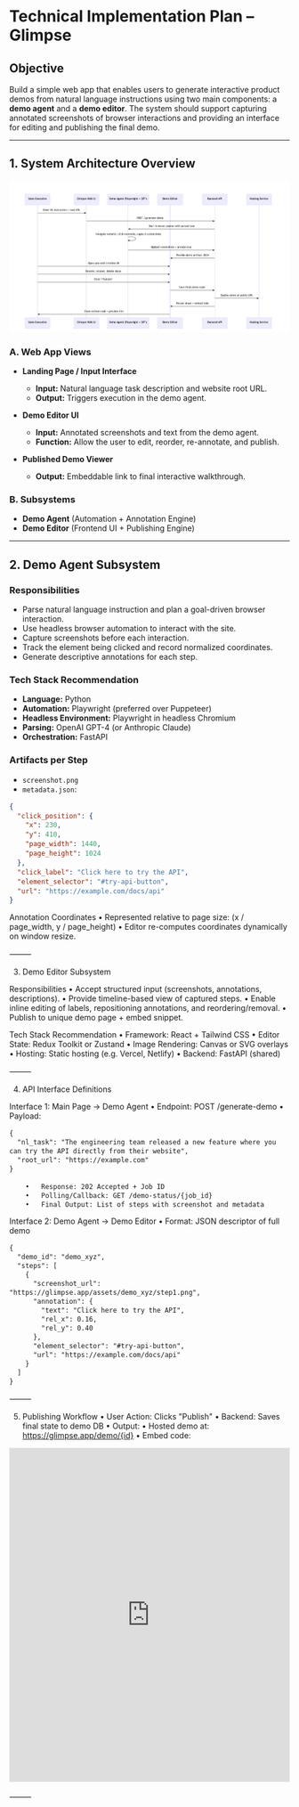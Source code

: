 # Technical Implementation Plan – Glimpse

## Objective

Build a simple web app that enables users to generate interactive product demos from natural language instructions using two main components: a **demo agent** and a **demo editor**. The system should support capturing annotated screenshots of browser interactions and providing an interface for editing and publishing the final demo.

---

## 1. System Architecture Overview

![System Architecture Diagram](./assets/system-architecture.png)


### A. Web App Views

- **Landing Page / Input Interface**  
  - **Input:** Natural language task description and website root URL.  
  - **Output:** Triggers execution in the demo agent.

- **Demo Editor UI**  
  - **Input:** Annotated screenshots and text from the demo agent.  
  - **Function:** Allow the user to edit, reorder, re-annotate, and publish.

- **Published Demo Viewer**  
  - **Output:** Embeddable link to final interactive walkthrough.

### B. Subsystems

- **Demo Agent** (Automation + Annotation Engine)  
- **Demo Editor** (Frontend UI + Publishing Engine)

---

## 2. Demo Agent Subsystem

### Responsibilities

- Parse natural language instruction and plan a goal-driven browser interaction.
- Use headless browser automation to interact with the site.
- Capture screenshots before each interaction.
- Track the element being clicked and record normalized coordinates.
- Generate descriptive annotations for each step.

### Tech Stack Recommendation

- **Language:** Python  
- **Automation:** Playwright (preferred over Puppeteer)  
- **Headless Environment:** Playwright in headless Chromium  
- **Parsing:** OpenAI GPT-4 (or Anthropic Claude)  
- **Orchestration:** FastAPI  

### Artifacts per Step

- `screenshot.png`
- `metadata.json`:
```json
{
  "click_position": {
    "x": 230,
    "y": 410,
    "page_width": 1440,
    "page_height": 1024
  },
  "click_label": "Click here to try the API",
  "element_selector": "#try-api-button",
  "url": "https://example.com/docs/api"
}
```
Annotation Coordinates
	•	Represented relative to page size: (x / page_width, y / page_height)
	•	Editor re-computes coordinates dynamically on window resize.

⸻

3. Demo Editor Subsystem

Responsibilities
	•	Accept structured input (screenshots, annotations, descriptions).
	•	Provide timeline-based view of captured steps.
	•	Enable inline editing of labels, repositioning annotations, and reordering/removal.
	•	Publish to unique demo page + embed snippet.

Tech Stack Recommendation
	•	Framework: React + Tailwind CSS
	•	Editor State: Redux Toolkit or Zustand
	•	Image Rendering: Canvas or SVG overlays
	•	Hosting: Static hosting (e.g. Vercel, Netlify)
	•	Backend: FastAPI (shared)

⸻

4. API Interface Definitions

Interface 1: Main Page → Demo Agent
	•	Endpoint: POST /generate-demo
	•	Payload:
```
{
  "nl_task": "The engineering team released a new feature where you can try the API directly from their website",
  "root_url": "https://example.com"
}

	•	Response: 202 Accepted + Job ID
	•	Polling/Callback: GET /demo-status/{job_id}
	•	Final Output: List of steps with screenshot and metadata
```
Interface 2: Demo Agent → Demo Editor
	•	Format: JSON descriptor of full demo
```
{
  "demo_id": "demo_xyz",
  "steps": [
    {
      "screenshot_url": "https://glimpse.app/assets/demo_xyz/step1.png",
      "annotation": {
        "text": "Click here to try the API",
        "rel_x": 0.16,
        "rel_y": 0.40
      },
      "element_selector": "#try-api-button",
      "url": "https://example.com/docs/api"
    }
  ]
}
```

⸻

5. Publishing Workflow
	•	User Action: Clicks "Publish"
	•	Backend: Saves final state to demo DB
	•	Output:
	•	Hosted demo at: https://glimpse.app/demo/{id}
	•	Embed code:

<iframe src="https://glimpse.app/demo/{id}" width="100%" height="600px" frameborder="0"></iframe>


⸻